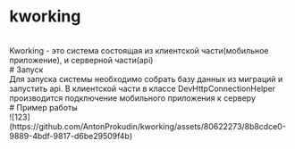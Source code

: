 # kworking
<br/>
Kworking - это система состоящая из клиентской части(мобильное приложение), и серверной части(api)
<br/>
# Запуск
<br/>
Для запуска системы необходимо собрать базу данных из миграций и запустить api. В клиентской части в классе DevHttpConnectionHelper производится подключение мобильного приложения к серверу
<br/>
# Пример работы
<br/>
![123](https://github.com/AntonProkudin/kworking/assets/80622273/8b8cdce0-9889-4bdf-9817-d6be29509f4b)


